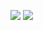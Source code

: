 [![](https://img.shields.io/badge/H1-v0.0.1-informational.svg)](https://github.com/Paveloom/C3/releases/tag/H1-v0.0.1) [![](https://img.shields.io/badge/platforms-linux-3E6680.svg)](#)